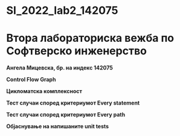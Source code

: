 # SI_2022_lab2_142075
# **Втора лабораториска вежба по Софтверско инженерство**

**Ангела Мицевска, бр. на индекс 142075**

**Control Flow Graph**

**Цикломатска комплексност**

**Тест случаи според критериумот Every statement**

**Тест случаи според критериумот Every path**

**Објаснување на напишаните unit tests**
